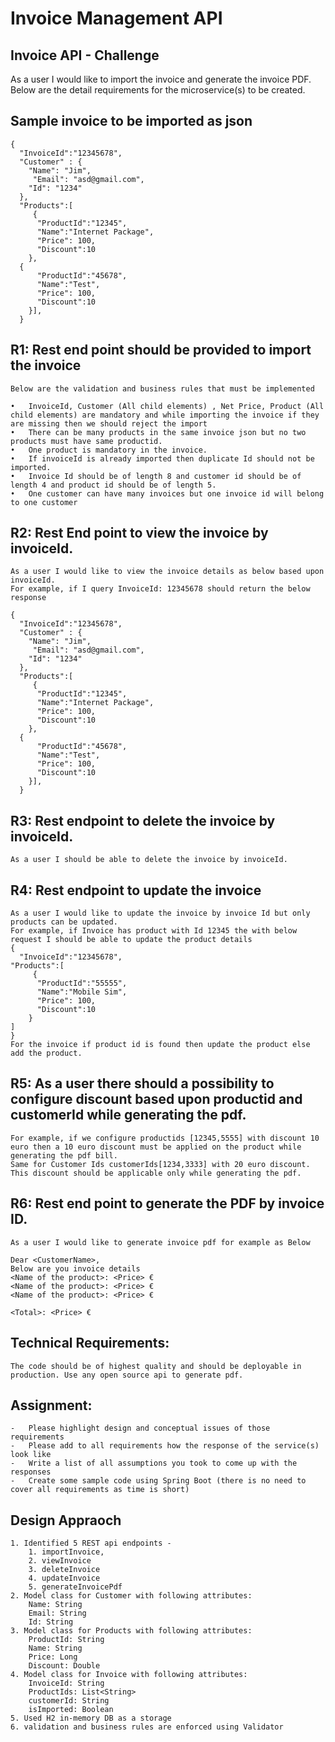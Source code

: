 # Invoice Management API

## Invoice API - Challenge
   As a user I would like to import the invoice and generate the invoice PDF. Below are the detail requirements for the microservice(s) to be created.

## Sample invoice to be imported as json 
	{
	  "InvoiceId":"12345678",
	  "Customer" : {
		"Name": "Jim",
		 "Email": "asd@gmail.com",
		"Id": "1234"
	  },
	  "Products":[
		 {
		  "ProductId":"12345",
		  "Name":"Internet Package",
		  "Price": 100,
		  "Discount":10
		},
	  {
		  "ProductId":"45678",
		  "Name":"Test",
		  "Price": 100,
		  "Discount":10
		}],
	  }

## R1: Rest end point should be provided to import the invoice 
	Below are the validation and business rules that must be implemented

	•	InvoiceId, Customer (All child elements) , Net Price, Product (All child elements) are mandatory and while importing the invoice if they are missing then we should reject the import 
	•	There can be many products in the same invoice json but no two products must have same productid. 
	•	One product is mandatory in the invoice.
	•	If invoiceId is already imported then duplicate Id should not be imported.
	•	Invoice Id should be of length 8 and customer id should be of length 4 and product id should be of length 5.
	•	One customer can have many invoices but one invoice id will belong to one customer

## R2: Rest End point to view the invoice by invoiceId.
	As a user I would like to view the invoice details as below based upon invoiceId.
	For example, if I query InvoiceId: 12345678 should return the below response

	{
	  "InvoiceId":"12345678",
	  "Customer" : {
		"Name": "Jim",
		 "Email": "asd@gmail.com",
		"Id": "1234"
	  },
	  "Products":[
		 {
		  "ProductId":"12345",
		  "Name":"Internet Package",
		  "Price": 100,
		  "Discount":10
		},
	  {
		  "ProductId":"45678",
		  "Name":"Test",
		  "Price": 100,
		  "Discount":10
		}],
	  }

## R3: Rest endpoint to delete the invoice by invoiceId.
	As a user I should be able to delete the invoice by invoiceId.

## R4: Rest endpoint to update the invoice
	As a user I would like to update the invoice by invoice Id but only products can be updated.
	For example, if Invoice has product with Id 12345 the with below request I should be able to update the product details
	{
	  "InvoiceId":"12345678",
	"Products":[
		 {
		  "ProductId":"55555",
		  "Name":"Mobile Sim",
		  "Price": 100,
		  "Discount":10
		}
	]
	}
	For the invoice if product id is found then update the product else add the product.


## R5: As a user there should a possibility to configure discount based upon productid and customerId while generating the pdf.
	For example, if we configure productids [12345,5555] with discount 10 euro then a 10 euro discount must be applied on the product while generating the pdf bill.
	Same for Customer Ids customerIds[1234,3333] with 20 euro discount. This discount should be applicable only while generating the pdf. 


## R6: Rest end point to generate the PDF by invoice ID.
	As a user I would like to generate invoice pdf for example as Below

	Dear <CustomerName>,
	Below are you invoice details
	<Name of the product>: <Price> €
	<Name of the product>: <Price> €
	<Name of the product>: <Price> €

	<Total>: <Price> €



## Technical Requirements:
	The code should be of highest quality and should be deployable in production. Use any open source api to generate pdf.


## Assignment:
	-	Please highlight design and conceptual issues of those requirements
	-	Please add to all requirements how the response of the service(s) look like
	-	Write a list of all assumptions you took to come up with the responses
	-	Create some sample code using Spring Boot (there is no need to cover all requirements as time is short)

   
   
## Design Appraoch 
    1. Identified 5 REST api endpoints - 
        1. importInvoice, 
        2. viewInvoice
        3. deleteInvoice
		4. updateInvoice
		5. generateInvoicePdf
    2. Model class for Customer with following attributes:
        Name: String
		Email: String
		Id: String
	3. Model class for Products with following attributes:
        ProductId: String
		Name: String
		Price: Long
		Discount: Double
	4. Model class for Invoice with following attributes:
        InvoiceId: String
		ProductIds: List<String>
		customerId: String
		isImported: Boolean
    5. Used H2 in-memory DB as a storage
    6. validation and business rules are enforced using Validator  